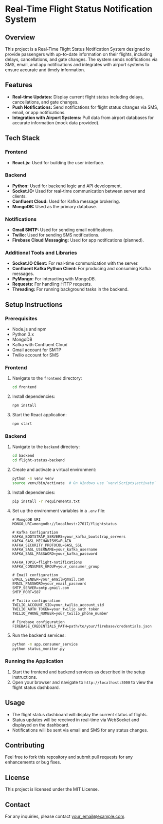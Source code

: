 # Real-Time Flight Status Notification System

## Overview

This project is a Real-Time Flight Status Notification System designed to provide passengers with up-to-date information on their flights, including delays, cancellations, and gate changes. The system sends notifications via SMS, email, and app notifications and integrates with airport systems to ensure accurate and timely information.

## Features

- **Real-time Updates:** Display current flight status including delays, cancellations, and gate changes.
- **Push Notifications:** Send notifications for flight status changes via SMS, email, or app notifications.
- **Integration with Airport Systems:** Pull data from airport databases for accurate information (mock data provided).

## Tech Stack

### Frontend

- **React.js:** Used for building the user interface.

### Backend

- **Python:** Used for backend logic and API development.
- **Socket.IO:** Used for real-time communication between server and clients.
- **Confluent Cloud:** Used for Kafka message brokering.
- **MongoDB:** Used as the primary database.

### Notifications

- **Gmail SMTP:** Used for sending email notifications.
- **Twilio:** Used for sending SMS notifications.
- **Firebase Cloud Messaging:** Used for app notifications (planned).

### Additional Tools and Libraries

- **Socket.IO Client:** For real-time communication with the server.
- **Confluent Kafka Python Client:** For producing and consuming Kafka messages.
- **PyMongo:** For interacting with MongoDB.
- **Requests:** For handling HTTP requests.
- **Threading:** For running background tasks in the backend.

## Setup Instructions

### Prerequisites

- Node.js and npm
- Python 3.x
- MongoDB
- Kafka with Confluent Cloud
- Gmail account for SMTP
- Twilio account for SMS

### Frontend

1. Navigate to the `frontend` directory:
    ```bash
    cd frontend
    ```

2. Install dependencies:
    ```bash
    npm install
    ```

3. Start the React application:
    ```bash
    npm start
    ```

### Backend

1. Navigate to the `backend` directory:
    ```bash
    cd backend
    cd flight-status-backend
    ```

2. Create and activate a virtual environment:
    ```bash
    python -m venv venv
    source venv/bin/activate  # On Windows use `venv\Scripts\activate`
    ```

3. Install dependencies:
    ```bash
    pip install -r requirements.txt
    ```

4. Set up the environment variables in a `.env` file:
    ```env
    # MongoDB URI
    MONGO_URI=mongodb://localhost:27017/flightstatus

    # Kafka Configuration
    KAFKA_BOOTSTRAP_SERVERS=your_kafka_bootstrap_servers
    KAFKA_SASL_MECHANISMS=PLAIN
    KAFKA_SECURITY_PROTOCOL=SASL_SSL
    KAFKA_SASL_USERNAME=your_kafka_username
    KAFKA_SASL_PASSWORD=your_kafka_password

    KAFKA_TOPIC=flight-notifications
    KAFKA_CONSUMER_GROUP=your_consumer_group

    # Email configuration
    EMAIL_SENDER=your_email@gmail.com
    EMAIL_PASSWORD=your_email_password
    SMTP_SERVER=smtp.gmail.com
    SMTP_PORT=587

    # Twilio configuration
    TWILIO_ACCOUNT_SID=your_twilio_account_sid
    TWILIO_AUTH_TOKEN=your_twilio_auth_token
    TWILIO_PHONE_NUMBER=your_twilio_phone_number

    # Firebase configuration
    FIREBASE_CREDENTIALS_PATH=path/to/your/firebase/credentials.json
    ```

5. Run the backend services:
    ```bash
    python -m app.consumer_service
    python status_monitor.py
    ```

### Running the Application

1. Start the frontend and backend services as described in the setup instructions.
2. Open your browser and navigate to `http://localhost:3000` to view the flight status dashboard.

## Usage

- The flight status dashboard will display the current status of flights.
- Status updates will be received in real-time via WebSocket and displayed on the dashboard.
- Notifications will be sent via email and SMS for any status changes.

## Contributing

Feel free to fork this repository and submit pull requests for any enhancements or bug fixes.

## License

This project is licensed under the MIT License.

## Contact

For any inquiries, please contact [your_email@example.com](mailto:prerit.web@gmail.com).



